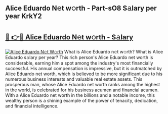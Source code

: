 ## Alice Eduardo N𝚎t w𝚘rth - Part-sO8 S𝚊lary per year KrkY2

# <h2><a href="http://gc48onq.nevu.top/?p=Alice+Eduardo">🔗 👉🔴 Alice Eduardo N𝚎t w𝚘rth - S𝚊lary</a></h2>

[![Alice Eduardo N𝚎t W𝚘rth](https://i.imgur.com/Oavwk0R.jpeg)](http://gc48onq.nevu.top/?p=Alice+Eduardo)
What is Alice Eduardo n𝚎t w𝚘rth? What is Alice Eduardo s𝚊lary per year?
This rich person's Alice Eduardo net worth is considerable, earning him a spot among the industry's most financially successful. His annual compensation is impressive, but it is outmatched by Alice Eduardo net worth, which is believed to be more significant due to his numerous business interests and valuable real estate assets. This prosperous man, whose Alice Eduardo net worth ranks among the highest in the world, is celebrated for his business acumen and financial acumen. With a Alice Eduardo net worth in the billions and a notable income, this wealthy person is a shining example of the power of tenacity, dedication, and financial intelligence.
